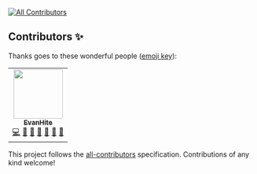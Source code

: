 <!-- ALL-CONTRIBUTORS-BADGE:START - Do not remove or modify this section -->	
[![All Contributors](https://img.shields.io/badge/all_contributors-1-orange.svg?style=flat-square)](#contributors-)	
<!-- ALL-CONTRIBUTORS-BADGE:END -->	

## Contributors ✨	

Thanks goes to these wonderful people ([emoji key](https://allcontributors.org/docs/en/emoji-key)):	

<!-- ALL-CONTRIBUTORS-LIST:START - Do not remove or modify this section -->	
<!-- prettier-ignore-start -->	
<!-- markdownlint-disable -->	
<table>	
  <tbody>	
    <tr>	
      <td align="center"><a href="https://github.com/EvanHite"><img src="https://avatars.githubusercontent.com/u/87779811?v=4?s=100" width="100px;" alt=""/><br /><sub><b>EvanHite</b></sub></a><br /><a href="https://github.com/BetterSubtitles/.github/commits?author=EvanHite" title="Code">💻</a> <a href="#design-EvanHite" title="Design">🎨</a> <a href="#ideas-EvanHite" title="Ideas, Planning, & Feedback">🤔</a> <a href="#question-EvanHite" title="Answering Questions">💬</a> <a href="https://github.com/BetterSubtitles/.github/issues?q=author%3AEvanHite" title="Bug reports">🐛</a> <a href="#business-EvanHite" title="Business development">💼</a> <a href="#projectManagement-EvanHite" title="Project Management">📆</a></td>	
    </tr>	
  </tbody>	
</table>	

<!-- markdownlint-restore -->	
<!-- prettier-ignore-end -->	

<!-- ALL-CONTRIBUTORS-LIST:END -->	

This project follows the [all-contributors](https://github.com/all-contributors/all-contributors) specification. Contributions of any kind welcome!	
